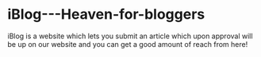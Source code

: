 # iBlog---Heaven-for-bloggers
iBlog is a website which lets you submit an article which upon approval will be up on our website and you can get a good amount of reach from here!
